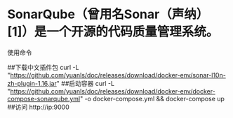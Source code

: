 # SonarQube（曾用名Sonar（声纳）[1]）是一个开源的代码质量管理系统。


使用命令


##下载中文插件包
curl -L "https://github.com/yuanls/doc/releases/download/docker-env/sonar-l10n-zh-plugin-1.16.jar"
##启动容器
curl -L "https://github.com/yuanls/doc/releases/download/docker-env/docker-compose-sonarqube.yml" -o docker-compose.yml && docker-compose up
##访问
http://ip:9000
